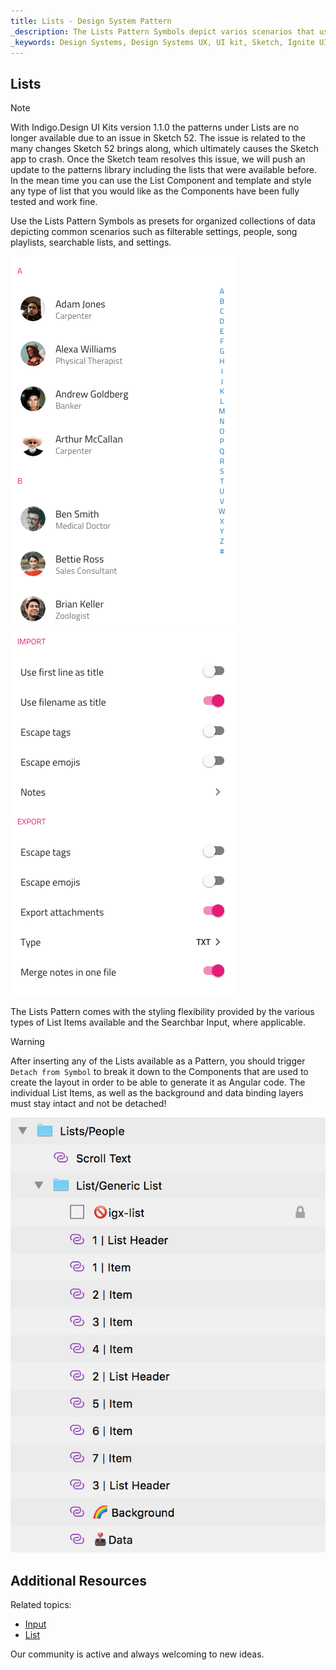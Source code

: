 ```yaml
---
title: Lists - Design System Pattern
_description: The Lists Pattern Symbols depict varios scenarios that use lists to organize some common collections of information.
_keywords: Design Systems, Design Systems UX, UI kit, Sketch, Ignite UI for Angular, Sketch to Angular, Angular, Angular Design System, Export code from Sketch, Design Kits for Angular, Sketch HTML, Sketch to HTML, Sketch UI kits
---
```


## Lists

> [!Note]
> With Indigo.Design UI Kits version 1.1.0 the patterns under Lists are no longer available due to an issue in Sketch 52. The issue is related to the many changes Sketch 52 brings along, which ultimately causes the Sketch app to crash. Once the Sketch team resolves this issue, we will push an update to the patterns library including the lists that were available before. In the mean time you can use the List Component and template and style any type of list that you would like as the Components have been fully tested and work fine.

Use the Lists Pattern Symbols as presets for organized collections of data depicting common scenarios such as filterable settings, people, song playlists, searchable lists, and settings.

<img src="../images/lists_people.png" srcset="../images/lists_people@2x.png 2x" />
<img src="../images/lists_settings.png" srcset="../images/lists_settings@2x.png 2x" />

The Lists Pattern comes with the styling flexibility provided by the various types of List Items available and the Searchbar Input, where applicable.

> [!WARNING]
> After inserting any of the Lists available as a Pattern, you should trigger `Detach from Symbol` to break it down to the Components that are used to create the layout in order to be able to generate it as Angular code. The individual List Items, as well as the background and data binding layers must stay intact and not be detached!

<img src="../images/lists_detach.png" />

## Additional Resources

Related topics:

- [Input](../components/input.md)
- [List](../components/list.md)
  <div class="divider--half"></div>

Our community is active and always welcoming to new ideas.


